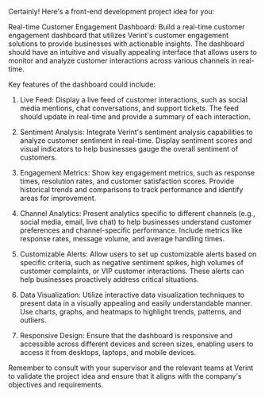 Certainly! Here's a front-end development project idea for you:

Real-time Customer Engagement Dashboard:
Build a real-time customer engagement dashboard that utilizes Verint's customer engagement solutions to provide businesses with actionable insights. The dashboard should have an intuitive and visually appealing interface that allows users to monitor and analyze customer interactions across various channels in real-time.

Key features of the dashboard could include:

1. Live Feed: Display a live feed of customer interactions, such as social media mentions, chat conversations, and support tickets. The feed should update in real-time and provide a summary of each interaction.

2. Sentiment Analysis: Integrate Verint's sentiment analysis capabilities to analyze customer sentiment in real-time. Display sentiment scores and visual indicators to help businesses gauge the overall sentiment of customers.

3. Engagement Metrics: Show key engagement metrics, such as response times, resolution rates, and customer satisfaction scores. Provide historical trends and comparisons to track performance and identify areas for improvement.

4. Channel Analytics: Present analytics specific to different channels (e.g., social media, email, live chat) to help businesses understand customer preferences and channel-specific performance. Include metrics like response rates, message volume, and average handling times.

5. Customizable Alerts: Allow users to set up customizable alerts based on specific criteria, such as negative sentiment spikes, high volumes of customer complaints, or VIP customer interactions. These alerts can help businesses proactively address critical situations.

6. Data Visualization: Utilize interactive data visualization techniques to present data in a visually appealing and easily understandable manner. Use charts, graphs, and heatmaps to highlight trends, patterns, and outliers.

7. Responsive Design: Ensure that the dashboard is responsive and accessible across different devices and screen sizes, enabling users to access it from desktops, laptops, and mobile devices.

Remember to consult with your supervisor and the relevant teams at Verint to validate the project idea and ensure that it aligns with the company's objectives and requirements.
